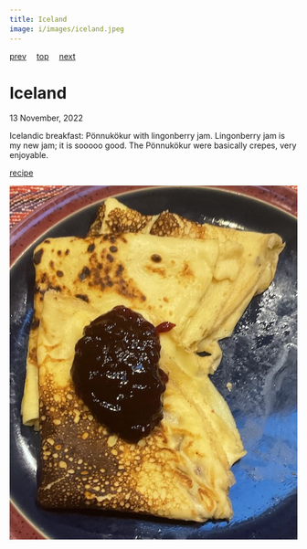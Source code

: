 ```yaml
---
title: Iceland
image: i/images/iceland.jpeg
---
```

[prev](../h/hungary.md)&emsp;
[top](../index.md)&emsp;
[next](india.md)
# Iceland
13 November, 2022


Icelandic breakfast: Po&#776;nnuko&#776;kur with lingonberry
jam. Lingonberry jam is my new jam; it is sooooo good. The
Po&#776;nnuko&#776;kur were basically crepes, very enjoyable.

[recipe](https://adamantkitchen.com/icelandic-pancakes-ponnukokur/)

![breakfast](images/iceland.jpeg)
